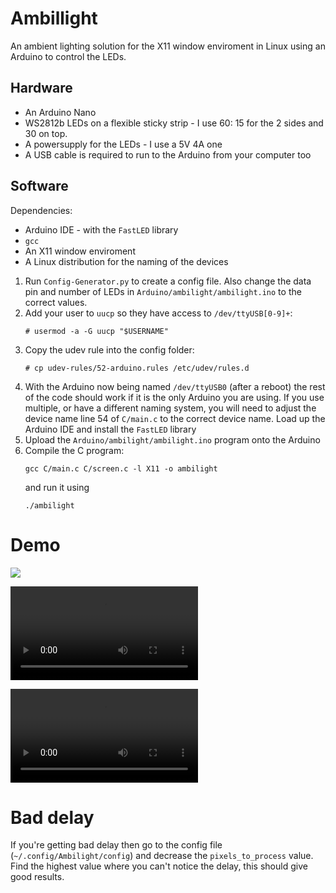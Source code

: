 # Ambillight
An ambient lighting solution for the X11 window enviroment in Linux using an Arduino to control the LEDs.

## Hardware
* An Arduino Nano
* WS2812b LEDs on a flexible sticky strip - I use 60: 15 for the 2 sides and 30 on top.
* A powersupply for the LEDs - I use a 5V 4A one
* A USB cable is required to run to the Arduino from your computer too

## Software
Dependencies:
* Arduino IDE - with the `FastLED` library
* `gcc` 
* An X11 window enviroment
* A Linux distribution for the naming of the devices

1. Run `Config-Generator.py` to create a config file. Also change the data pin and number of LEDs in `Arduino/ambilight/ambilight.ino` to the correct values.
1. Add your user to `uucp` so they have access to `/dev/ttyUSB[0-9]+`: 
    ```shell
    # usermod -a -G uucp "$USERNAME"
    ```
1. Copy the udev rule into the config folder: 
    ```shell
    # cp udev-rules/52-arduino.rules /etc/udev/rules.d
    ```
1. With the Arduino now being named `/dev/ttyUSB0` (after a reboot) the rest of the code should work if it is the only Arduino you are using. If you use multiple, or have a different naming system, you will need to adjust the device name line 54 of `C/main.c` to the correct device name. Load up the Arduino IDE and install the `FastLED` library
1. Upload the `Arduino/ambilight/ambilight.ino` program onto the Arduino
1. Compile the C program: 
    ```shell
    gcc C/main.c C/screen.c -l X11 -o ambilight
    ``` 
    and run it using 
    ```shell
    ./ambilight
    ```

# Demo

![](https://github.com/josh26turner/ambilight/raw/master/Demo/Ambilight-1.jpg)

![](https://github.com/josh26turner/ambilight/raw/master/Demo/Ambilight-2.mp4)

![Rockstar Games, Inc](https://github.com/josh26turner/ambilight/raw/master/Demo/Ambilight-1.mp4 "GTA V splash screen")

# Bad delay  

If you're getting bad delay then go to the config file (`~/.config/Ambilight/config`) and decrease the `pixels_to_process` value. Find the highest value where you can't notice the delay, this should give good results.  
